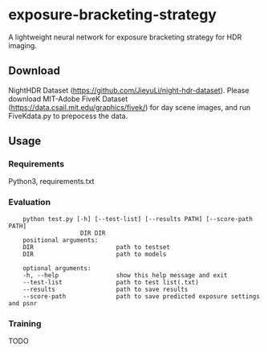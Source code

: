 # exposure-bracketing-strategy
A lightweight neural network for exposure bracketing strategy for HDR imaging.

## Download
NightHDR Dataset (https://github.com/JieyuLi/night-hdr-dataset).
Please download MIT-Adobe FiveK Dataset (https://data.csail.mit.edu/graphics/fivek/) for day scene images, and run FiveKdata.py to prepocess the data.
## Usage
### Requirements
Python3, requirements.txt
### Evaluation
        python test.py [-h] [--test-list] [--results PATH] [--score-path PATH]
                        DIR DIR
        positional arguments:
        DIR                       path to testset
        DIR                       path to models

        optional arguments:
        -h, --help                show this help message and exit
        --test-list               path to test list(.txt)
        --results                 path to save results
        --score-path              path to save predicted exposure settings and psnr
        
### Training
TODO
